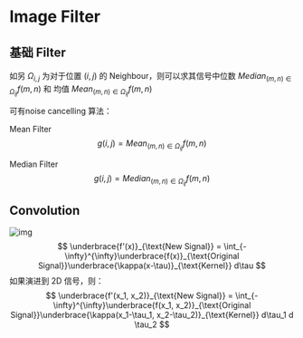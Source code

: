 # Image Filter

## 基础 Filter

如另 $\Omega_{i,j}$ 为对于位置 $(i, j)$ 的 Neighbour，则可以求其信号中位数 $Median_{(m, n) \in \Omega_{ij}} f(m,n)$ 和 均值 $Mean_{(m, n) \in \Omega_{ij}} f(m,n)$

可有noise cancelling 算法：

Mean Filter
$$
g(i, j) = Mean_{(m, n) \in \Omega_{ij}} f(m,n)
$$


Median Filter
$$
g(i, j) = Median_{(m, n) \in \Omega_{ij}} f(m,n)
$$

## Convolution



![img](https://i-blog.csdnimg.cn/blog_migrate/b2e34b03eb9f0592c992a7ff03ce5394.jpeg)
$$
\underbrace{f'(x)}_{\text{New Signal}} = \int_{-\infty}^{\infty}\underbrace{f(x)}_{\text{Original Signal}}\underbrace{\kappa(x-\tau)}_{\text{Kernel}} d\tau
$$
如果演进到 2D 信号，则：
$$
\underbrace{f'(x_1, x_2)}_{\text{New Signal}} = \int_{-\infty}^{\infty}\underbrace{f(x_1, x_2)}_{\text{Original Signal}}\underbrace{\kappa(x_1-\tau_1, x_2-\tau_2)}_{\text{Kernel}} d\tau_1 d \tau_2
$$
